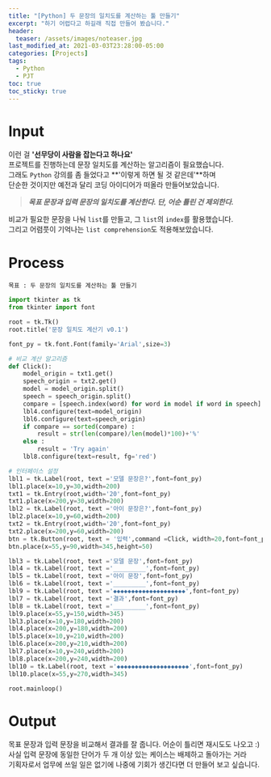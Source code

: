 ```yaml
---
title: "[Python] 두 문장의 일치도를 계산하는 툴 만들기"
excerpt: "하기 어렵다고 하길래 직접 만들어 봤습니다."
header:
  teaser: /assets/images/noteaser.jpg
last_modified_at: 2021-03-03T23:28:00-05:00
categories: [Projects]
tags:
  - Python
  - PJT
toc: true
toc_sticky: true
---
```


Input
=====

이런 걸 **'선무당이 사람을 잡는다고 하나요'**  
프로젝트를 진행하는데 문장 일치도를 계산하는 알고리즘이 필요했습니다.  
그래도 `Python` 강의를 좀 들었다고 **'이렇게 하면 될 것 같은데'**하며  
단순한 것이지만 예전과 달리 코딩 아이디어가 떠올라 만들어보았습니다.  

> **_목표 문장과 입력 문장의 일치도를 계산한다.
단, 어순 틀린 건 제외한다._**

비교가 필요한 문장을 나눠 `list`를 만들고, 그 `list`의 `index`를 활용했습니다.  
그리고 어렴풋이 기억나는 `list comprehension`도 적용해보았습니다.

Process
=====
```
목표 : 두 문장의 일치도를 계산하는 툴 만들기
```
```python
import tkinter as tk
from tkinter import font

root = tk.Tk()
root.title('문장 일치도 계산기 v0.1')

font_py = tk.font.Font(family='Arial',size=3)

# 비교 계산 알고리즘
def Click():
    model_origin = txt1.get()
    speech_origin = txt2.get()
    model = model_origin.split()
    speech = speech_origin.split()
    compare = [speech.index(word) for word in model if word in speech]
    lbl4.configure(text=model_origin)
    lbl6.configure(text=speech_origin)
    if compare == sorted(compare) :
        result = str(len(compare)/len(model)*100)+'%'
    else :
        result = 'Try again'
    lbl8.configure(text=result, fg='red')

# 인터페이스 설정
lbl1 = tk.Label(root, text ='모델 문장은?',font=font_py)
lbl1.place(x=10,y=30,width=200)
txt1 = tk.Entry(root,width='20',font=font_py)
txt1.place(x=200,y=30,width=200)
lbl2 = tk.Label(root, text ='아이 문장은?',font=font_py)
lbl2.place(x=10,y=60,width=200)
txt2 = tk.Entry(root,width='20',font=font_py)
txt2.place(x=200,y=60,width=200)
btn = tk.Button(root, text = '입력',command =Click, width=20,font=font_py,fg='orange',bg='white')
btn.place(x=55,y=90,width=345,height=50)

lbl3 = tk.Label(root, text ='모델 문장',font=font_py)
lbl4 = tk.Label(root, text ='_________',font=font_py)
lbl5 = tk.Label(root, text ='아이 문장',font=font_py)
lbl6 = tk.Label(root, text ='_________',font=font_py)
lbl9 = tk.Label(root, text ='◆◆◆◆◆◆◆◆◆◆◆◆◆◆◆◆◆◆◆◆',font=font_py)
lbl7 = tk.Label(root, text ='결과',font=font_py)
lbl8 = tk.Label(root, text ='_________',font=font_py)
lbl9.place(x=55,y=150,width=345)
lbl3.place(x=10,y=180,width=200)
lbl4.place(x=200,y=180,width=200)
lbl5.place(x=10,y=210,width=200)
lbl6.place(x=200,y=210,width=200)
lbl7.place(x=10,y=240,width=200)
lbl8.place(x=200,y=240,width=200)
lbl10 = tk.Label(root, text ='◆◆◆◆◆◆◆◆◆◆◆◆◆◆◆◆◆◆◆◆',font=font_py)
lbl10.place(x=55,y=270,width=345)

root.mainloop()
```

Output
=====
목표 문장과 입력 문장을 비교해서 결과를 잘 줍니다. 어순이 틀리면 재시도도 나오고 :)  
사실 입력 문장에 동일한 단어가 두 개 이상 있는 케이스는 배제하고 돌아가는 거라  
기획자로서 업무에 쓰일 일은 없기에 나중에 기회가 생긴다면 더 만들어 보고 싶습니다.
